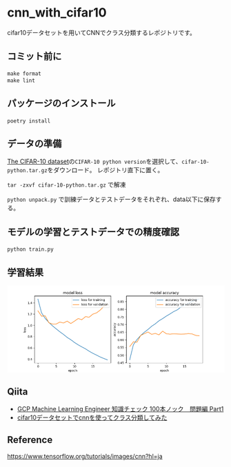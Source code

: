 # cnn_with_cifar10

cifar10データセットを用いてCNNでクラス分類するレポジトリです。

## コミット前に
```
make format
make lint
```

## パッケージのインストール
`poetry install`


## データの準備
[The CIFAR-10 dataset](http://www.cs.toronto.edu/~kriz/cifar.html)の`CIFAR-10 python version`を選択して、`cifar-10-python.tar.gz`をダウンロード。 
レポジトリ直下に置く。

`tar -zxvf cifar-10-python.tar.gz`
で解凍

`python unpack.py`
で訓練データとテストデータをそれぞれ、data以下に保存する。


## モデルの学習とテストデータでの精度確認
`python train.py`


## 学習結果
![学習結果](.github/loss_gragh.png)



## Qiita
- [GCP Machine Learning Engineer 知識チェック 100本ノック　問題編 Part1](https://qiita.com/qwerty1234/items/cef146bd0545425ea1e3)
- [cifar10データセットでcnnを使ってクラス分類してみた](https://qiita.com/qwerty1234/items/e74cf8b94271cf8b29be)

## Reference
https://www.tensorflow.org/tutorials/images/cnn?hl=ja